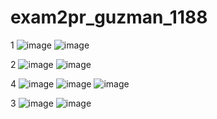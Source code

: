 # exam2pr_guzman_1188
1
![image](https://github.com/user-attachments/assets/9cab07c4-ccba-4eff-acd5-39200dfde7be)
![image](https://github.com/user-attachments/assets/8a843904-b0e7-4a24-871d-3d454c25265c)

2
![image](https://github.com/user-attachments/assets/e99cc846-b57f-403f-8441-7ecadd4af47b)
![image](https://github.com/user-attachments/assets/aafb0c51-ec80-4347-8bcf-8a9e90ad4fb7)

4
![image](https://github.com/user-attachments/assets/51b0208e-f5e7-4a8c-adc7-6fd43e51c7b6)
![image](https://github.com/user-attachments/assets/d374b4cc-219b-476d-8fbd-2cea999632fe)
![image](https://github.com/user-attachments/assets/d9837221-7d57-45c3-9abd-c2f30227958b)


3
![image](https://github.com/user-attachments/assets/da3212f0-cfdc-4de9-ad9e-55ba60fa73e1)
![image](https://github.com/user-attachments/assets/c5ba83c2-533a-4b74-be49-3fa2ba7a15c6)


